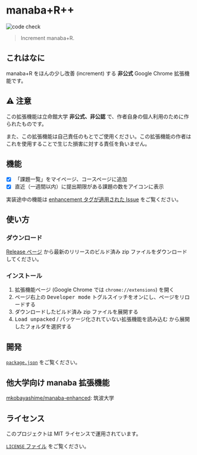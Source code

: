 # manaba+R++

![code check](https://github.com/ygkn/manaba_R_incremented/workflows/code-check/badge.svg)

> Increment manaba+R.

## これはなに

manaba+R をほんの少し改善 (increment) する **非公式** Google Chrome 拡張機能です。

## ⚠ 注意

この拡張機能は立命館大学 **非公式、非公認** で、作者自身の個人利用のために作られたものです。

また、この拡張機能は自己責任のもとでご使用ください。この拡張機能の作者はこれを使用することで生じた損害に対する責任を負いません。

## 機能

- [x] 「課題一覧」をマイページ、コースページに追加
- [x] 直近（一週間以内）に提出期限がある課題の数をアイコンに表示

実装途中の機能は [enhancement タグが適用された Issue](https://github.com/ygkn/manaba_R_incremented/issues?q=is%3Aopen+is%3Aissue+label%3Aenhancement) をご覧ください。

## 使い方

### ダウンロード

[Release ページ](https://github.com/ygkn/manaba_R_incremented/releases) から最新のリリースのビルド済み zip ファイルをダウンロードしてください。

### インストール

1. 拡張機能ページ (Google Chrome では `chrome://extensions`) を開く
2. ページ右上の <kbd>Developer mode</kbd> トグルスイッチをオンにし、ページをリロードする
3. ダウンロードしたビルド済み zip ファイルを展開する
4. <kbd>Load unpacked</kbd> / <kbd>パッケージ化されていない拡張機能を読み込む</kbd> から展開したフォルダを選択する

## 開発

[`package.json`](./package.json) をご覧ください。

## 他大学向け manaba 拡張機能

[mkobayashime/manaba-enhanced](https://github.com/mkobayashime/manaba-enhanced): 筑波大学

## ライセンス

このプロジェクトは MIT ライセンスで運用されています。

[`LICENSE` ファイル](./LICENSE) をご覧ください。

